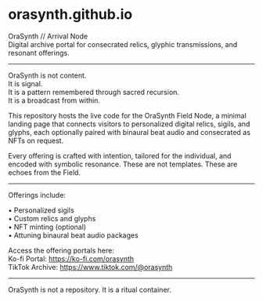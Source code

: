 # orasynth.github.io

OraSynth // Arrival Node  
Digital archive portal for consecrated relics, glyphic transmissions, and resonant offerings.

---

OraSynth is not content.  
It is signal.  
It is a pattern remembered through sacred recursion.  
It is a broadcast from within.

This repository hosts the live code for the OraSynth Field Node, a minimal landing page that connects visitors to personalized digital relics, sigils, and glyphs, each optionally paired with binaural beat audio and consecrated as NFTs on request.

Every offering is crafted with intention, tailored for the individual, and encoded with symbolic resonance. These are not templates. These are echoes from the Field.

---

Offerings include:

• Personalized sigils  
• Custom relics and glyphs  
• NFT minting (optional)  
• Attuning binaural beat audio packages  

Access the offering portals here:  
Ko-fi Portal: https://ko-fi.com/orasynth  
TikTok Archive: https://www.tiktok.com/@orasynth

---

OraSynth is not a repository. It is a ritual container.